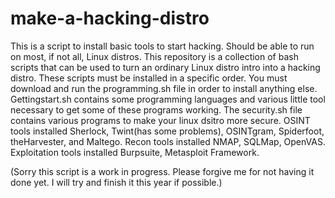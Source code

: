# make-a-hacking-distro
This is a script to install basic tools to start hacking. Should be able to run on most, if not all, Linux distros. 
This repository is a collection of bash scripts that can be used to turn an ordinary Linux distro intro into a hacking distro.
These scripts must be installed in a specific order. You must download and run the programming.sh file in order to install anything else.
Gettingstart.sh contains some programming languages and various little tool necessary to get some of these programs working.
The security.sh file contains various programs to make your linux dsitro more secure.
OSINT tools installed Sherlock, Twint(has some problems), OSINTgram, Spiderfoot, theHarvester, and Maltego.
Recon tools installed NMAP, SQLMap, OpenVAS.
Exploitation tools installed Burpsuite, Metasploit Framework.

(Sorry this script is a work in progress. Please forgive me for not having it done yet. I will try and finish it this year if possible.)
